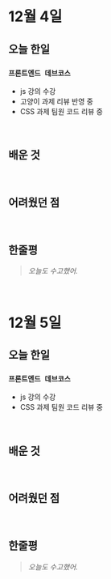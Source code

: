 # 12월 4일

## 오늘 한일

### `프론트엔드 데브코스`

- js 강의 수강
- 고양이 과제 리뷰 반영 중
- CSS 과제 팀원 코드 리뷰 중

<br>

## 배운 것

<br>

## 어려웠던 점

<br>

## 한줄평

> _오늘도 수고했어._

<br>

# 12월 5일

## 오늘 한일

### `프론트엔드 데브코스`

- js 강의 수강
- CSS 과제 팀원 코드 리뷰 중

<br>

## 배운 것

<br>

## 어려웠던 점

<br>

## 한줄평

> _오늘도 수고했어._

<br>
